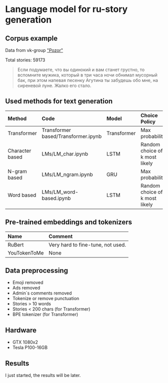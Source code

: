 # Language model for ru-story generation
## Corpus example 
Data from vk-group ["Pozor"](https://vk.com/styd.pozor) 

Total stories: 59173
>Если подумаете, что вы одинокий и вам станет грустно, то вспомните мужика, который в три часа ночи обнимал мусорный бак, при этом напевая песенку Агутина ты забудешь обо мне, на сиреневой луне. Жалко его стало.

## Used methods for text generation 
| Method | Code | Model | Choice Policy
|:----|:----|:----|:----|
| Transformer  | Transformer based/Transformer.ipynb | Transformer | Max probability
| Character based  | LMs/LM_char.ipynb | LSTM | Random choice of k most likely
| N-gram based | LMs/LM_ngram.ipynb | GRU | Max probability
| Word based | LMs/LM_word-based.ipynb | LSTM |  Random choice of k most likely



## Pre-trained embeddings and tokenizers
| Name | Comment | 
|:----|:----|
| RuBert | Very hard to fine-tune, not used.|
| YouTokenToMe | None|

## Data preprocessing

- Emoji removed
- Ads removed
- Admin`s comments removed
- Tokenize or remove punctuation
- Stories > 10 words
- Stories < 200 chars (for Transformer)
- BPE tokenizer (for Transformer)

## Hardware
- GTX 1080x2
- Tesla P100-16GB


## Results 
I just started, the results will be later.